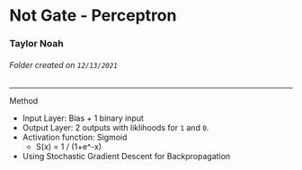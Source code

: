 # Not Gate - Perceptron
### Taylor Noah
###### Folder created on `12/13/2021`

---

Method  
- Input Layer: Bias + 1 binary input
- Output Layer: 2 outputs with liklihoods for `1` and `0`.
- Activation function: Sigmoid
  - S(x) = 1 / (1+e^-x)
- Using Stochastic Gradient Descent for Backpropagation
